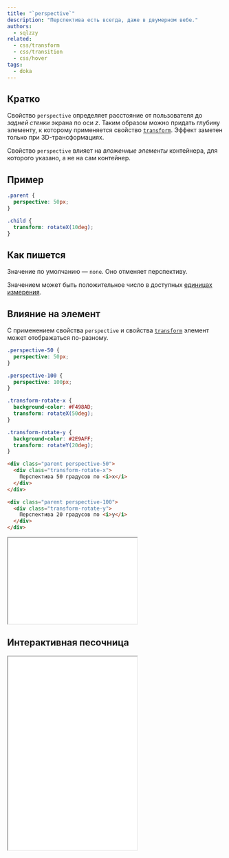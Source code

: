 ```yaml
---
title: "`perspective`"
description: "Перспектива есть всегда, даже в двумерном вебe."
authors:
  - sqlzzy
related:
  - css/transform
  - css/transition
  - css/hover
tags:
  - doka
---
```


## Кратко

Свойство `perspective` определяет расстояние от пользователя до _задней стенки_ экрана по оси _z_. Таким образом можно придать глубину элементу, к которому применяется свойство [`transform`](/css/transform/). Эффект заметен только при 3D-трансформациях.

Свойство `perspective` влияет на _вложенные элементы_ контейнера, для которого указано, а не на сам контейнер.

## Пример

```css
.parent {
  perspective: 50px;
}

.child {
  transform: rotateX(10deg);
}
```

## Как пишется

Значение по умолчанию — `none`. Оно отменяет перспективу.

Значением может быть положительное число в доступных [единицах измерения](/css/numeric-types/).

## Влияние на элемент

С применением свойства `perspective` и свойства [`transform`](/css/transform/) элемент может отображаться по-разному.

```css
.perspective-50 {
  perspective: 50px;
}

.perspective-100 {
  perspective: 100px;
}

.transform-rotate-x {
  background-color: #F498AD;
  transform: rotateX(50deg);
}

.transform-rotate-y {
  background-color: #2E9AFF;
  transform: rotateY(20deg);
}
```

```html
<div class="parent perspective-50">
  <div class="transform-rotate-x">
    Перспектива 50 градусов по <i>x</i>
  </div>
</div>

<div class="parent perspective-100">
  <div class="transform-rotate-y">
    Перспектива 20 градусов по <i>y</i>
  </div>
</div>
```

<iframe title="Как отображается элемент с применением свойства perspective" src="demos/static/" height="200"></iframe>

## Интерактивная песочница

<iframe title="Как трансформируется элемент с изменением перспективы" src="demos/dynamic/" height="450"></iframe>

